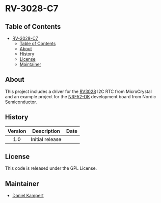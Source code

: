 # RV-3028-C7

## Table of Contents

- [RV-3028-C7](#rv-3028-c7)
  - [Table of Contents](#table-of-contents)
  - [About](#about)
  - [History](#history)
  - [License](#license)
  - [Maintainer](#maintainer)

## About

This project includes a driver for the [RV3028](https://www.microcrystal.com/en/products/real-time-clock-rtc/rv-3028-c7/) I2C RTC from MicroCrystal and an example project for the [NRF52-DK](https://www.nordicsemi.com/Software-and-Tools/Development-Kits/nRF52-DK) development board from Nordic Semiconductor.

## History

| **Version** | **Description**               | **Date**    |
|:-----------:|:-----------------------------:|:-----------:|
| 1.0         | Initial release               |  |

## License

This code is released under the GPL License.

## Maintainer

- [Daniel Kampert](mailto:kontakt@daniel-kampert.de)